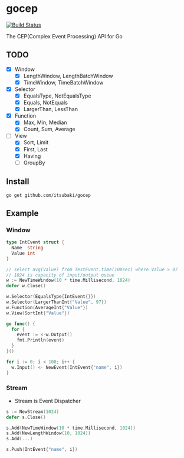 # gocep

[![Build Status](https://travis-ci.org/itsubaki/gocep.svg?branch=master)](https://travis-ci.org/itsubaki/gocep)

The CEP(Complex Event Processing) API for Go

## TODO

 - [x] Window
    + [x] LengthWindow, LengthBatchWindow
    + [x] TimeWindow, TimeBatchWindow
 - [x] Selector
    + [x] EqualsType, NotEqualsType
    + [x] Equals, NotEquals
    + [x] LargerThan, LessThan
 - [x] Function
    + [x] Max, Min, Median
    + [x] Count, Sum, Average
 - [ ] View
    + [x] Sort, Limit
    + [x] First, Last
    + [x] Having
    + [ ] GroupBy

## Install

```console
go get github.com/itsubaki/gocep
```

## Example

### Window

```go
type IntEvent struct {
  Name  string
  Value int
}
```

```go
// select avg(Value) from TestEvent.time(10msec) where Value > 97
// 1024 is capacity of input/output queue
w := NewTimeWindow(10 * time.Millisecond, 1024)
defer w.Close()

w.Selector(EqualsType{IntEvent{}})
w.Selector(LargerThanInt{"Value", 97})
w.Function(AverageInt{"Value"})
w.View(SortInt{"Value"})

go func() {
  for {
    event := <-w.Output()
    fmt.Println(event)
  }
}()

for i := 0; i < 100; i++ {
  w.Input() <- NewEvent(IntEvent{"name", i})
}
```

### Stream

 - Stream is Event Dispatcher

```go
s := NewStream(1024)
defer s.Close()

s.Add(NewTimeWindow(10 * time.Millisecond, 1024))
s.Add(NewLengthWindow(10, 1024))
s.Add(...)

s.Push(IntEvent{"name", i})
```
